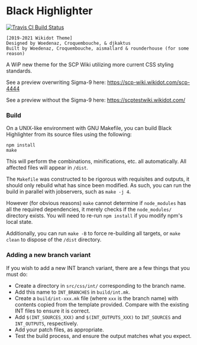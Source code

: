 # Black Highlighter

[![Travis CI Build Status](https://travis-ci.org/Nu-SCPTheme/Black-Highlighter.svg?branch=master)](https://travis-ci.org/Nu-SCPTheme/Black-Highlighter)

    [2019-2021 Wikidot Theme]
    Designed by Woedenaz, Croquembouche, & djkaktus
    Built by Woedenaz, Croquembouche, aismallard & rounderhouse (for some reason)


A WiP new theme for the SCP Wiki utilizing more current CSS styling standards.

See a preview overwriting Sigma-9 here: https://scp-wiki.wikidot.com/scp-4444

See a preview without the Sigma-9 here: https://scptestwiki.wikidot.com/

### Build

On a UNIX-like environment with GNU Makefile, you can build Black Highlighter from its source files using the following:

```
npm install
make
```

This will perform the combinations, minifications, etc. all automatically. All affected files will appear in `/dist`.

The `Makefile` was constructed to be rigorous with requisites and outputs, it should only rebuild what has since been modified. As such, you can run the build in parallel with jobservers, such as `make -j 4`.

However (for obvious reasons) `make` cannot determine if `node_modules` has all the required dependencies, it merely checks if the `node_modules/` directory exists. You will need to re-run `npm install` if you modify npm's local state.

Additionally, you can run `make -B` to force re-building all targets, or `make clean` to dispose of the `/dist` directory.

### Adding a new branch variant

If you wish to add a new INT branch variant, there are a few things that you must do:

* Create a directory in `src/css/int/` corresponding to the branch name.
* Add this name to `INT_BRANCHES` in `build/int.mk`.
* Create a `build/int-xxx.mk` file (where `xxx` is the branch name) with contents copied from the template provided. Compare with the existing INT files to ensure it is correct.
* Add `$(INT_SOURCES_XXX)` and `$(INT_OUTPUTS_XXX)` to `INT_SOURCES` and `INT_OUTPUTS`, respectively.
* Add your patch files, as appropriate.
* Test the build process, and ensure the output matches what you expect.
